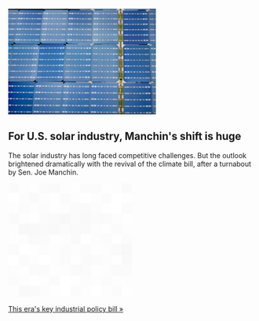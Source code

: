 
![For U.S. solar industry, Manchin's shift is huge](./20220801115905.png)
## For U.S. solar industry, Manchin's shift is huge

The solar industry has long faced competitive challenges. But the outlook brightened dramatically with the revival of the climate bill, after a turnabout by Sen. Joe Manchin.

![pic](../square_bg.png)

[This era's key industrial policy bill »](https://www.yahoo.com/news/joe-manchins-change-heart-could-131445962.html)
